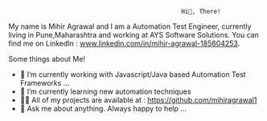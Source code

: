                                                     Hi👋, There!


My name is Mihir Agrawal and I am a Automation Test Engineer, currently living in Pune,Maharashtra and working at AYS Software Solutions. You can find me on LinkedIn : www.linkedin.com/in/mihir-agrawal-185604253.   

Some things about Me! 

- 🔭 I’m currently working with Javascript/Java based Automation Test Frameworks ...
- 🌱  I’m currently learning new automation techniques
- 👨‍💻 All of my projects are available at : https://github.com/mihiragrawal1
- 💬 Ask me about anything. Always happy to help ...


